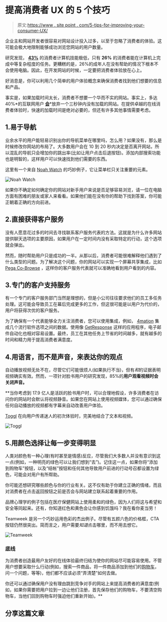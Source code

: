 # 提高消费者 UX 的 5 个技巧

> 原文:[https://www . site point . com/5-tips-for-improving-your-consumer-UX/](https://www.sitepoint.com/5-tips-for-improving-your-consumer-ux/)

企业主和网站开发者很容易对网站设计投入过多，以至于忽略了消费者的体验。这可能会极大地限制能够成功浏览您网站的用户数量。

研究发现， [**43%**](https://www.nngroup.com/articles/computer-skill-levels/) 的消费者计算机技能极低，只有 **26%** 的消费者能在计算机上完成中等复杂程度的任务。更糟糕的是，26%的成年人在没有帮助的情况下根本不会使用电脑。因此，在开发网站的时候，一定要把消费者体验放在心上。

好消息是，你可以利用几个简单的用户体验概念来确保消费者找到他们想要的信息和产品。

事实是，如果加载时间太长，消费者不想要一个华而不实的网站。事实上，多达 40%*的互联网用户 [**会**](http://www.websitemagazine.com/content/blogs/posts/archive/2014/03/21/5-reasons-visitors-leave-your-website.aspx)*放弃一个三秒钟内没有加载的网站。在提供卓越的在线消费者体验时，快速的加载时间是绝对必要的，但还有许多其他事情需要考虑。

## 1.易于导航

业余水平的用户能轻易识别出你的导航菜单在哪里吗，怎么用？如果没有，那么是时候修改你网站的布局了。大多数用户会在 10 到 20 秒内决定是否离开网站，所以混乱的导航只会增加你的跳出率(比如让用户点击后退按钮)。添加内部搜索功能也是明智的，这样用户可以快速找到他们需要的东西。

这里有一个来自 [Noah Watch](http://www.noah-watch.com) 的巧妙例子，它让菜单栏只关注重要的元素。

![Noah Watch](../Images/9331892f7097a8ac269fd2bc91fe3537.png)

如果你不确定如何确定你的网站对新手用户来说是否足够容易浏览，请一位在电脑方面有困难的朋友或家人来看看。如果他们能在没有你的帮助下找到答案，你可能正朝着正确的方向前进。

## 2.直接获得客户服务

没有人愿意花过多的时间去寻找联系客户服务代表的方法。这就是为什么许多网站提供聊天选项的主要原因，如果用户在一定时间内没有采取特定的行动，这个选项就会弹出。

然而，随时帮助用户只是成功的一半。从那以后，消费者可能很难解释他们遇到了什么类型的问题。为了解决这个问题，你的网站可以实现一个屏幕共享集成，比如 [Pega Co-Browse](https://www.pega.com/products/crm-applications/cobrowse) ，这样你的客户服务代表就可以准确地看到用户看到的内容。

## 3.专门的客户支持服务

有一个专门的客户服务部门当然是理想的，但是小公司往往要求他们的员工多任务处理。这可能会导致员工在幕后完成更多的工作，但这很可能是以用户为代价的，用户将获得次优的客户服务。

为了确保有一个代表能够全力关注消费者，您可以使用集成，例如， [4mation](http://4mation.com.au/) 集成几个流行软件选项之间的数据。使用像 [GetResponse](https://www.getresponse.com) 这样的应用程序，电子邮件自动化也相对容易设置。最终，员工在其他任务上节省的时间越多，就有越多的时间和精力用于提高消费者满意度。

## 4.用语言，而不是声音，来表达你的观点

自动播放视频无处不在，尽管它们可能很烦人(如果执行不当)，但有*和*的证据表明视频确实有效。然而，一项针对脸书用户的研究发现，85%的[](http://digiday.com/platforms/silent-world-facebook-video/)**用户观看视频时会关闭声音。**

 **当你考虑到 17.9 亿人是活跃的脸书用户时，可以合理地假设，许多消费者在访问你的网站时会默认将视频静音。如果您在网站上使用视频媒体，您可以通过确保任何自动播放的视频都有字幕来自动改善用户体验。

[Toggl](http://www.toggl.com/) 在向用户传递迷人的初次体验时，完美地结合了文本和视频。

![Toggl](../Images/c51a65df13f5cbdd7ce1ab4bc0dfa601.png)

## 5.用颜色选择让每一步变得明显

人类对颜色有一种心理(有时甚至是情感)反应，尽管我们大多数人并没有意识到这一点(例如，一种明亮的绿色可以让我们想到“去”)。记住这一点，如果你将“添加到购物车”按钮，以及“结帐”按钮和任何其他导致用户前进的行动号召都设置为绿色，可能会对用户有所帮助。

你可能还想研究哪些颜色与你的行业有关。这不仅有助于你建立正确的情绪，而且对消费者在点击返回按钮之前是否会与网站建立联系起着重要的作用。

品牌心理学的例子包括在医疗保健网站上使用柔和的绿色，因为人们将这与希望和安全等同起来。还有，你知道红色和黄色会让你感到饥饿吗？我在看你麦当劳！

Teamweek 是另一个巧妙运用色彩的杰出例子。尽管有五颜六色的价格框，CTA 按钮仍然很突出。简而言之，用户需要*知道*点击哪里，而不用去想它。

![Teamweek](../Images/443e23bb03a7c2cc456c17d85445e04b.png)

### 底线

为消费者创造最用户友好的在线体验最终归结为使你的网站尽可能容易使用。不管用户想要采取什么行动(例如，搜索一件商品，将一件商品添加到他们的[购物车](https://www.sitepoint.com/how-e-commerce-professionals-can-reduce-checkout-abandonment-rates/)，问一个问题，等等)，他们都不应该必须“弄清楚”如何去做。

你还可以通过确保用户没有理由跳到竞争对手的网站上来提高消费者的满意度(例如，如果你需要把用户拉到一边让他们注册，首先保存他们的购物车，不要清空购物车，当他们回到购物车时强迫他们重新开始)。** 

## **分享这篇文章**